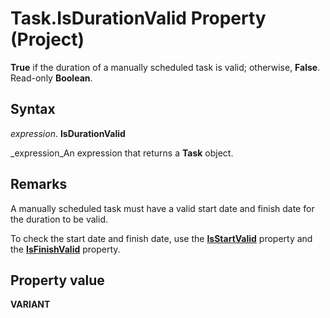 
# Task.IsDurationValid Property (Project)

 **True** if the duration of a manually scheduled task is valid; otherwise, **False**. Read-only  **Boolean**.


## Syntax

 _expression_. **IsDurationValid**

 _expression_An expression that returns a  **Task** object.


## Remarks

A manually scheduled task must have a valid start date and finish date for the duration to be valid.

To check the start date and finish date, use the  **[IsStartValid](6e5c90ab-7d7c-1f08-370c-8091d1a55aa6.md)** property and the **[IsFinishValid](13981c95-28fc-7b2f-d8b2-5b235bbe684e.md)** property.


## Property value

 **VARIANT**


